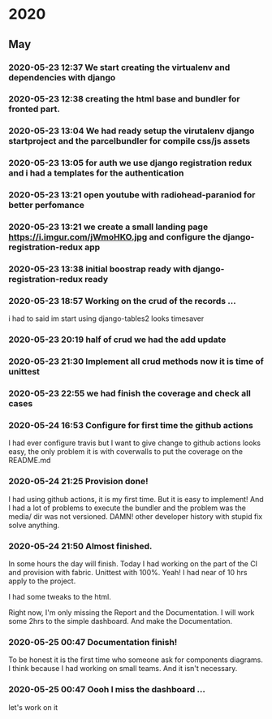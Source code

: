 # 2020

## May

### 2020-05-23 12:37 We start creating the virtualenv and dependencies with django
 
### 2020-05-23 12:38 creating the html base and bundler for fronted part.
 
### 2020-05-23 13:04 We had ready setup the virutalenv django startproject and the parcelbundler for compile css/js assets
 
### 2020-05-23 13:05 for auth we use django registration redux and i had a templates for the authentication
 
### 2020-05-23 13:21 open youtube with radiohead-paraniod for better perfomance
 
### 2020-05-23 13:21 we create a small landing page https://i.imgur.com/jWmoHKO.jpg and configure the django-registration-redux app
 
### 2020-05-23 13:38 initial boostrap ready with django-registration-redux ready
 
### 2020-05-23 18:57 Working on the crud of the records ...

i had to said im start using django-tables2 looks timesaver 
### 2020-05-23 20:19 half of crud we had the add update
 
### 2020-05-23 21:30 Implement all crud methods now it is time of unittest
 
### 2020-05-23 22:55 we had finish the coverage and check all cases
 
### 2020-05-24 16:53 Configure for first time the github actions

I had ever configure travis but I want to give change to github actions looks easy,
the only problem it is with coverwalls to put the coverage on the README.md 
### 2020-05-24 21:25 Provision done!

I had using github actions, it is my first time. But it is easy to implement! 
And I had a lot of problems to execute the bundler and the problem was the media/ dir
was not versioned. DAMN! other developer history with stupid fix solve anything. 
### 2020-05-24 21:50 Almost finished.

In some hours  the day will finish. Today I had working on the part of the CI and provision with fabric.
Unittest with 100%. Yeah! I had near of 10 hrs apply to the project.

I had some tweaks to the html.

Right now, I'm only missing the Report and the Documentation. I will work some 2hrs to the simple dashboard. And make the Documentation. 
### 2020-05-25 00:47 Documentation finish!

To be honest it is the first time who someone ask for components diagrams. I think because
I had working on small teams. And it isn't necessary. 
### 2020-05-25 00:47 Oooh I miss the dashboard ...

let's work on it 
